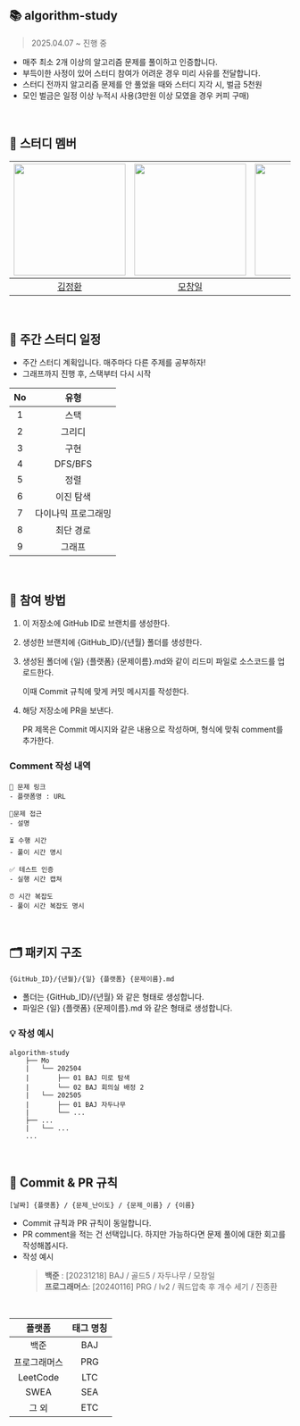 ## 📚 algorithm-study
> 2025.04.07 ~ 진행 중

* 매주 최소 2개 이상의 알고리즘 문제를 풀이하고 인증합니다.
* 부득이한 사정이 있어 스터디 참여가 어려운 경우 미리 사유를 전달합니다.
* 스터디 전까지 알고리즘 문제를 안 풀었을 때와 스터디 지각 시, 벌금 5천원
* 모인 벌금은 일정 이상 누적시 사용(3만원 이상 모였을 경우 커피 구매)

<br>

## 👥 스터디 멤버
|<img src="https://avatars.githubusercontent.com/u/51739985?v=4" width="200"> | <img src="https://avatars.githubusercontent.com/u/80297348?v=4" width="200"> | <img src="https://avatars.githubusercontent.com/u/56255240?v=4" width="200"> | <img src="https://avatars.githubusercontent.com/u/44528897?v=4" width="200"> | <img src="https://avatars.githubusercontent.com/u/86533373?v=4" width="200"> | <img src="https://avatars.githubusercontent.com/u/156633780?v=4" width="200"> |
|:--:|:--:|:--:|:--:|:--:|:--:|
|[김정환](https://github.com/hwan20202) | [모창일](https://github.com/mochangil)| [이제윤](https://github.com/wpdbs1229) | [이지은](https://github.com/Jieun714)|[진종환](https://github.com/Jieun714)| [최세은](https://github.com/CuteSeeun)|

<br>

## 📅 주간 스터디 일정
* 주간 스터디 계획입니다. 매주마다 다른 주제를 공부하자!
* 그래프까지 진행 후, 스택부터 다시 시작

|No | 유형|
|:--:|:--:|
| 1 | 스택|
| 2 | 그리디 |
| 3 | 구현 |
| 4 | DFS/BFS |
| 5 | 정렬 |
| 6 | 이진 탐색 |
| 7 | 다이나믹 프로그래밍 |
| 8 | 최단 경로 |
| 9 | 그래프 | 

<br>

## 👬 참여 방법
1. 이 저장소에 GitHub ID로 브랜치를 생성한다.
2. 생성한 브랜치에 {GitHub_ID}/{년월} 폴더를 생성한다.
3. 생성된 폴더에 {일} {플랫폼} {문제이름}.md와 같이 리드미 파일로 소스코드를 업로드한다.

   이때 Commit 규칙에 맞게 커밋 메시지를 작성한다.
5. 해당 저장소에 PR을 보낸다.

   PR 제목은 Commit 메시지와 같은 내용으로 작성하며, 형식에 맞춰 comment를 추가한다.
   
### Comment 작성 내역
``` 
📌 문제 링크
- 플랫폼명 : URL

📍문제 접근
- 설명

⏳ 수행 시간
- 풀이 시간 명시

✅ 테스트 인증
- 실행 시간 캡쳐

⏰ 시간 복잡도
- 풀이 시간 복잡도 명시
```

<br>

## 🗂️ 패키지 구조
```
{GitHub_ID}/{년월}/{일} {플랫폼} {문제이름}.md
```
* 폴더는 {GitHub_ID}/{년월} 와 같은 형태로 생성합니다.
* 파일은 {일} {플랫폼} {문제이름}.md 와 같은 형태로 생성합니다.
 
### 💡 작성 예시
```
algorithm-study
    ├── Mo
    |   └── 202504
    |       ├── 01 BAJ 미로 탐색
    |       └── 02 BAJ 회의실 배정 2
    |   └── 202505
    |       ├── 01 BAJ 자두나무
    |       └── ...
    ├── ...
    |   └── ...
    ...
```

<br>


## 📍 Commit & PR 규칙
```
[날짜] {플랫폼} / {문제_난이도} / {문제_이름} / {이름}
```
* Commit 규칙과 PR 규칙이 동일합니다.
* PR comment을 적는 건 선택입니다. 하지만 가능하다면 문제 풀이에 대한 회고를 작성해봅시다.
* 작성 예시
   > **백준**    : [20231218] BAJ / 골드5 / 자두나무 / 모창일 <br>
   > **프로그래머스**: [20240116] PRG / lv2 / 쿼드압축 후 개수 세기 / 진종환

<br>

| **플랫폼** | **태그 명칭** |
|:--:|:--:|
| 백준 | BAJ |
| 프로그래머스 | PRG |
| LeetCode | LTC |
| SWEA | SEA |
| 그 외 | ETC |
